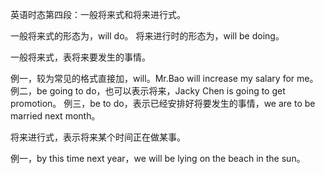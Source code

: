 英语时态第四段：一般将来式和将来进行式。

一般将来式的形态为，will do。
将来进行时的形态为，will be doing。

一般将来式，表将来要发生的事情。

例一，较为常见的格式直接加，will。Mr.Bao will increase my salary for me。
例二，be going to do，也可以表示将来，Jacky Chen is going to get promotion。
例三，be to do，表示已经安排好将要发生的事情，we are to be married next month。

将来进行式，表示将来某个时间正在做某事。

例一，by this time next year，we will be lying on the beach in the sun。
